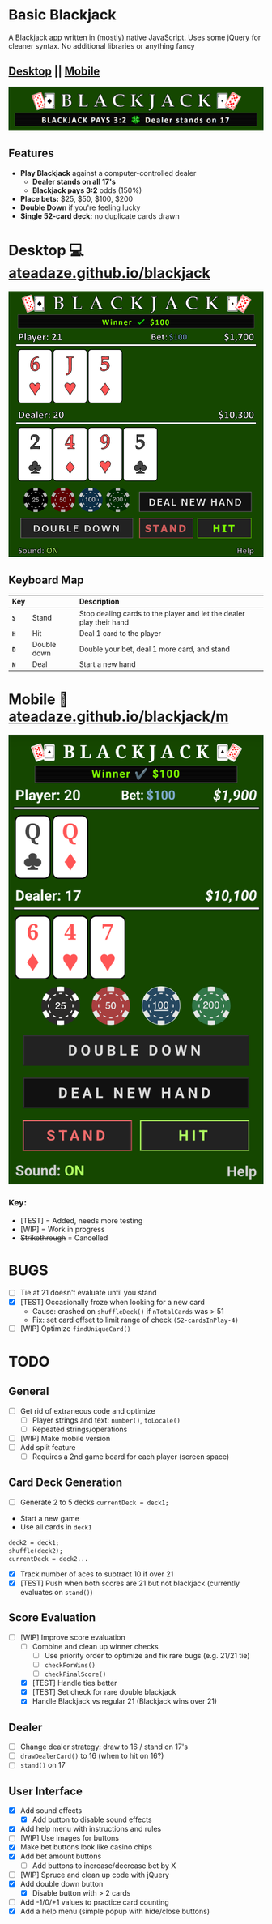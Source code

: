# Basic Blackjack
A Blackjack app written in (mostly) native JavaScript. Uses some jQuery for cleaner syntax. No additional libraries or anything fancy

## [Desktop](https://ateadaze.github.io/blackjack) || [Mobile](https://ateadaze.github.io/blackjack/m)
![blackjack_banner](/blackjack/images/blackjack_banner.png)

## Features
* **Play Blackjack** against a computer-controlled dealer
  * **Dealer stands on all 17's**
  * **Blackjack pays 3:2** odds (150%)
* **Place bets:** $25, $50, $100, $200
* **Double Down** if you're feeling lucky
* **Single 52-card deck:** no duplicate cards drawn

# Desktop 💻 [ateadaze.github.io/blackjack](https://ateadaze.github.io/blackjack)
![blackjack_screenshot.png](/blackjack/images/blackjack_screenshot.png)

## Keyboard Map

Key|&nbsp;|Description
---|:--|:--
|**` S `**|Stand| Stop dealing cards to the player and let the dealer play their hand
|**` H `**|Hit| Deal 1 card to the player
|**` D `**|Double down| Double your bet, deal 1 more card, and stand
|**` N `**|Deal| Start a new hand

# Mobile 📱 [ateadaze.github.io/blackjack/m](https://ateadaze.github.io/blackjack/m/)
![mobile_screenshot](/blackjack/images/blackjack-mobile_screenshot.png)

### Key:
* [TEST] = Added, needs more testing
* [WIP] = Work in progress
* ~~Strikethrough~~ = Cancelled

# BUGS

* [ ] Tie at 21 doesn't evaluate until you stand
* [x] [TEST] Occasionally froze when looking for a new card
  * Cause: crashed on `shuffleDeck()` if `nTotalCards` was > 51
  * Fix: set card offset to limit range of check `(52-cardsInPlay-4)`
* [ ] [WIP] Optimize `findUniqueCard()`

# TODO

## General
* [ ] Get rid of extraneous code and optimize
  * [ ] Player strings and text: `number()`, `toLocale()`
  * [ ] Repeated strings/operations
* [ ] [WIP] Make mobile version
* [ ] Add split feature
    * [ ] Requires a 2nd game board for each player (screen space)

## Card Deck Generation
* [ ] Generate 2 to  5 decks
`currentDeck = deck1;`
- Start a new game
- Use all cards in `deck1`
```
deck2 = deck1;
shuffle(deck2);
currentDeck = deck2...
```
* [x] Track number of aces to subtract 10 if over 21
* [x] [TEST] Push when both scores are 21 but not blackjack (currently evaluates on `stand()`)

## Score Evaluation
* [ ] [WIP] Improve score evaluation
  * [ ] Combine and clean up winner checks
    * [ ] Use priority order to optimize and fix rare bugs (e.g. 21/21 tie)
    * [ ] `checkForWins()`
    * [ ] `checkFinalScore()`
  * [x] [TEST] Handle ties better
  * [x] [TEST] Set check for rare double blackjack
  * [x] Handle Blackjack vs regular 21 (Blackjack wins over 21)

## Dealer
* [ ] Change dealer strategy: draw to 16 / stand on 17's
 * [ ] `drawDealerCard()` to 16 (when to hit on 16?)
* [ ] `stand()` on 17

## User Interface
* [x] Add sound effects
  * [x] Add button to disable sound effects
* [x] Add help menu with instructions and rules
* [ ] [WIP] Use images for buttons
* [x] Make bet buttons look like casino chips
* [x] Add bet amount buttons
  * [ ] Add buttons to increase/decrease bet by X
* [ ] [WIP] Spruce and clean up code with jQuery
* [x] Add double down button
  * [x] Disable button with > 2 cards
* [ ] Add -1/0/+1 values to practice card counting
* [x] Add a help menu (simple popup with hide/close buttons)
